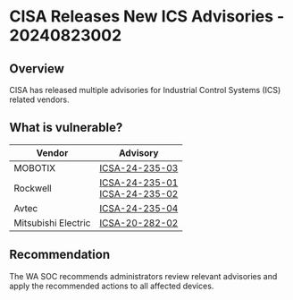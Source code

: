 # CISA Releases New ICS Advisories - 20240823002

## Overview

CISA has released multiple advisories for Industrial Control Systems (ICS) related vendors.

## What is vulnerable?

| Vendor              | Advisory                                                                                                                                                                |
| ------------------- | ----------------------------------------------------------------------------------------------------------------------------------------------------------------------- |
| MOBOTIX             | [ICSA-24-235-03](https://www.cisa.gov/news-events/ics-advisories/icsa-24-235-03)                                                                                        |
| Rockwell            | [ICSA-24-235-01](https://www.cisa.gov/news-events/ics-advisories/icsa-24-235-01) </br> [ICSA-24-235-02](https://www.cisa.gov/news-events/ics-advisories/icsa-24-235-02) |
| Avtec               | [ICSA-24-235-04](https://www.cisa.gov/news-events/ics-advisories/icsa-24-235-04)                                                                                        |
| Mitsubishi Electric | [ICSA-20-282-02](https://www.cisa.gov/news-events/ics-advisories/icsa-20-282-02)                                                                                        |

## Recommendation

The WA SOC recommends administrators review relevant advisories and apply the recommended actions to all affected devices.
